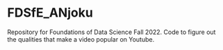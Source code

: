 # FDSfE_ANjoku
Repository for Foundations of Data Science Fall 2022. Code to figure out the qualities that make a video popular on Youtube.
